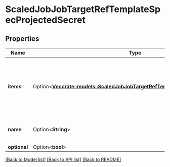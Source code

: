 # ScaledJobJobTargetRefTemplateSpecProjectedSecret

## Properties

Name | Type | Description | Notes
------------ | ------------- | ------------- | -------------
**items** | Option<[**Vec<crate::models::ScaledJobJobTargetRefTemplateSpecConfigMapItems>**](ScaledJob_jobTargetRef_template_spec_configMap_items.md)> | If unspecified, each key-value pair in the Data field of the referenced Secret will be projected into the volume as a file whose name is the key and content is the value. If specified, the listed keys will be projected into the specified paths, and unlisted keys will not be present. If a key is specified which is not present in the Secret, the volume setup will error unless it is marked optional. Paths must be relative and may not contain the '..' path or start with '..'. | [optional]
**name** | Option<**String**> | Name of the referent. More info: https://kubernetes.io/docs/concepts/overview/working-with-objects/names/#names TODO: Add other useful fields. apiVersion, kind, uid? | [optional]
**optional** | Option<**bool**> | Specify whether the Secret or its key must be defined | [optional]

[[Back to Model list]](../README.md#documentation-for-models) [[Back to API list]](../README.md#documentation-for-api-endpoints) [[Back to README]](../README.md)


